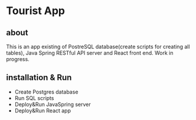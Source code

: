# Tourist App
## about
This is an app existing of PostreSQL database(create scripts for creating all tables), Java Spring RESTful API server and React front end. Work in progress.
## installation & Run
* Create Postgres database
* Run SQL scripts
* Deploy&Run JavaSpring server
* Deploy&Run React app
